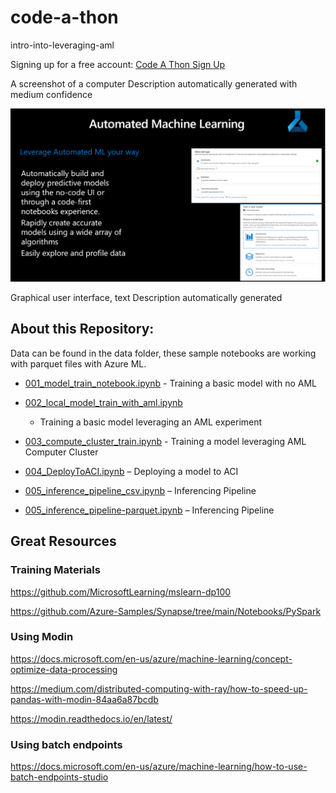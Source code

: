 code-a-thon
===========

intro-into-leveraging-aml

Signing up for a free account: [Code A Thon Sign Up](CodeAThon.md)

A screenshot of a computer Description automatically generated with medium
confidence

![Graphical user interface, text Description automatically generated](media/e77c38939932afe3b27c7da9a98ee6c4.png)

Graphical user interface, text Description automatically generated

About this Repository:
----------------------

Data can be found in the data folder, these sample notebooks are working with
parquet files with Azure ML.

-   [001_model_train_notebook.ipynb](001_model_train_notebook.ipynb) - Training
    a basic model with no AML

-   [002_local_model_train_with_aml.ipynb](002_local_model_train_with_aml.ipynb)

    -   Training a basic model leveraging an AML experiment

-   [003_compute_cluster_train.ipynb](003_compute_cluster_train.ipynb) -
    Training a model leveraging AML Computer Cluster

-   [004_DeployToACI.ipynb](004_DeployToACI.ipynb) – Deploying a model to ACI

-   [005_inference_pipeline_csv.ipynb](005_inference_pipeline_csv.ipynb) –
    Inferencing Pipeline

-   [005_inference_pipeline-parquet.ipynb](005_inference_pipeline-parquet.ipynb)
    – Inferencing Pipeline

Great Resources
---------------

### Training Materials

<https://github.com/MicrosoftLearning/mslearn-dp100>

<https://github.com/Azure-Samples/Synapse/tree/main/Notebooks/PySpark>

### Using Modin

<https://docs.microsoft.com/en-us/azure/machine-learning/concept-optimize-data-processing>

<https://medium.com/distributed-computing-with-ray/how-to-speed-up-pandas-with-modin-84aa6a87bcdb>

<https://modin.readthedocs.io/en/latest/>

### Using batch endpoints

<https://docs.microsoft.com/en-us/azure/machine-learning/how-to-use-batch-endpoints-studio>
